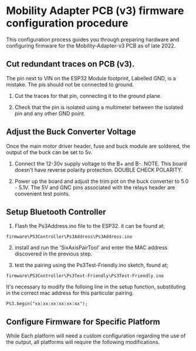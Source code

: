 # Mobility Adapter PCB (v3) firmware configuration procedure

This configuration process guides you through preparing hardware and configuring firmware for the Mobility-Adapter-v3 PCB as of late 2022.  

## Cut redundant traces on PCB (v3).

The pin next to VIN on the ESP32 Module footprint, Labelled GND, is a mistake. The pis should not be connected to ground. 
1. Cut the traces for that pin, connecting it to the ground plane.

2. Check that the pin is isolated using a multimeter between the isolated pin and any other GND point.

## Adjust the Buck Converter Voltage

Once the main motor driver header, fuse and buck module are soldered, the output of the buck can be set to 5v.

1. Connect the 12-30v supply voltage to the B+ and B-. NOTE. This board doesn't have reverse polarity protection. DOUBLE CHECK POLARITY.

2. Power up the board and adjust the trim pot on the buck converter to 5.0 - 5.1V. The 5V and GNC pins associated with the relays header are convenient test points.

## Setup Bluetooth Controller 

1. Flash the Ps3Address.ino file to the ESP32. it can be found at;

`firmware\PS3Controller\Ps3Address\Ps3Address.ino`

2. install and run the 'SixAxisPairTool' and enter the MAC address discovered in the previous step.

3. test the pairing using the Ps3Test-Friendly.ino sketch, found at;

`firmware\PS3Controller\Ps3Test-Friendly\Ps3Test-Friendly.ino`

It's necessary to modify the folloing line in the setup function, substituting in the correct mac address for this particular pairing.

`Ps3.begin("xx:xx:xx:xx:xx:xx");`

## Configure Firmware for Specific Platform

While Each platform will need a custom configuration regarding the use of the output, all platforms will require the following modifications.